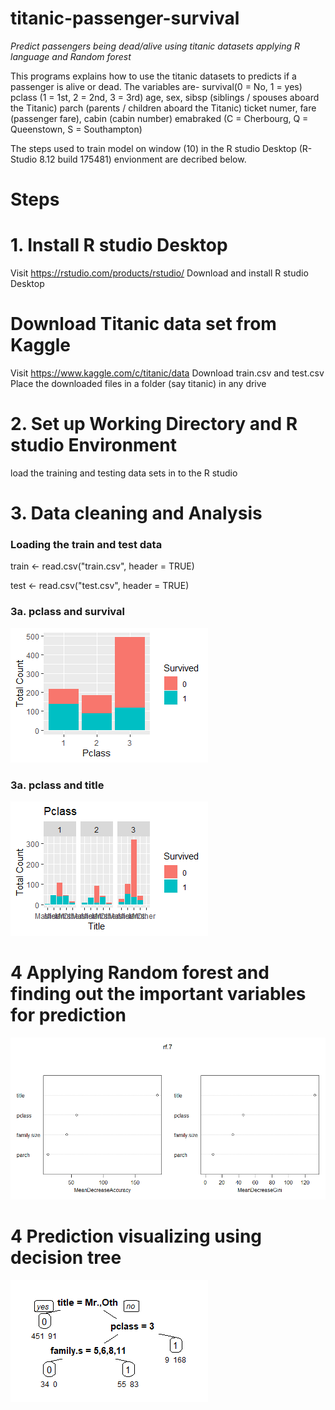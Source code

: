 # titanic-passenger-survival

*Predict passengers being dead/alive using titanic datasets applying R language and Random forest*

This programs explains how to use the titanic datasets to predicts if a passenger is alive or dead. The variables are-
survival(0 = No, 1 = yes)
pclass (1 = 1st, 2 = 2nd, 3 = 3rd)
age, sex, sibsp (siblings / spouses aboard the Titanic)
parch (parents / children aboard the Titanic)
ticket numer, fare (passenger fare), cabin (cabin number)
emabraked (C = Cherbourg, Q = Queenstown, S = Southampton)

The steps used to train model on window (10) in the R studio Desktop (R-Studio 8.12 build 175481) envionment are decribed below.


# Steps

# 1. Install R studio Desktop

Visit https://rstudio.com/products/rstudio/
Download and install R studio Desktop

# Download Titanic data set from Kaggle

Visit https://www.kaggle.com/c/titanic/data
Download train.csv and test.csv
Place the downloaded files in a folder (say titanic) in any drive

# 2. Set up Working Directory and R studio Environment
load the training and testing data sets in to the R studio

# 3. Data cleaning and Analysis
### Loading the train and test data

train <- read.csv("train.csv", header = TRUE)

test <- read.csv("test.csv", header = TRUE)

### 3a. pclass and survival
![Image of objects](https://github.com/ashar367/titanic-passenger-survival/blob/master/image/Rplot-02.png)

### 3a. pclass and title
![Image of objects](https://github.com/ashar367/titanic-passenger-survival/blob/master/image/Rplot-01.png)


# 4 Applying Random forest and finding out the important variables for prediction
![Image of objects](https://github.com/ashar367/titanic-passenger-survival/blob/master/image/plot_zoom_png)

# 4 Prediction visualizing using decision tree
![Image of objects](https://github.com/ashar367/titanic-passenger-survival/blob/master/image/Rplot-33.png)
